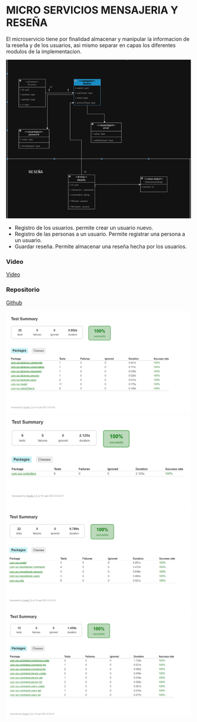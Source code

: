# MICRO SERVICIOS MENSAJERIA Y RESEÑA

El microservicio tiene por finalidad almacenar y manipular la informacion de la reseña y de los usuarios, asi mismo separar en capas los diferentes modulos de la implementacion.

![image micro service](img_4.png)

* Registro de los usuarios.
  permite crear un usuario nuevo.
* Registro de las personas a un usuario.
  Permite registrar una persona a un usuario.
* Guardar reseña.
  Permite almacenar una reseña hecha por los usuarios.

### Video
[Video](https://drive.google.com/file/d/1dfPR7YQQniuQis__Mn_SfRxgjCs2UBUK/view?usp=drive_link)

### Repositorio
[Github](https://github.com/CrissVargasUAGRM/diplomado)

![img.png](img.png)
![img_1.png](img_1.png)
![img_2.png](img_2.png)
![img_3.png](img_3.png)